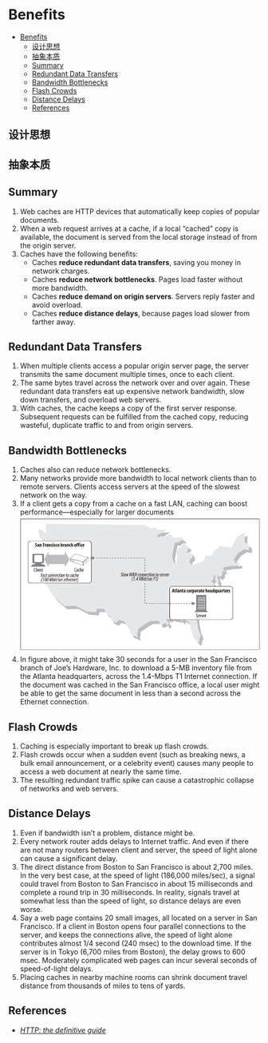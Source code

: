 # Benefits


<!-- TOC -->

- [Benefits](#benefits)
    - [设计思想](#设计思想)
    - [抽象本质](#抽象本质)
    - [Summary](#summary)
    - [Redundant Data Transfers](#redundant-data-transfers)
    - [Bandwidth Bottlenecks](#bandwidth-bottlenecks)
    - [Flash Crowds](#flash-crowds)
    - [Distance Delays](#distance-delays)
    - [References](#references)

<!-- /TOC -->


## 设计思想


## 抽象本质


## Summary
1. Web caches are HTTP devices that automatically keep copies of popular documents. 
2. When a web request arrives at a cache, if a local “cached” copy is available, the document is served from the local storage instead of from the origin server.
3. Caches have the following benefits:
    * Caches **reduce redundant data transfers**, saving you money in network charges.
    * Caches **reduce network bottlenecks**. Pages load faster without more bandwidth.
    * Caches **reduce demand on origin servers**. Servers reply faster and avoid overload.
    * Caches **reduce distance delays**, because pages load slower from farther away.


## Redundant Data Transfers
1. When multiple clients access a popular origin server page, the server transmits the same document multiple times, once to each client. 
2. The same bytes travel across the network over and over again. These redundant data transfers eat up expensive network bandwidth, slow down transfers, and overload web servers. 
3. With caches, the cache keeps a copy of the first server response. Subsequent requests can be fulfilled from the cached copy, reducing wasteful, duplicate traffic to and from origin servers.


## Bandwidth Bottlenecks
1. Caches also can reduce network bottlenecks. 
2. Many networks provide more bandwidth to local network clients than to remote servers. Clients access servers at the speed of the slowest network on the way. 
3. If a client gets a copy from a cache on a fast LAN, caching can boost performance—especially for larger documents
    <img src="./images/01.png" width="600" style="display: block; margin: 5px 0 10px 0;" />
4. In figure above, it might take 30 seconds for a user in the San Francisco branch of Joe’s Hardware, Inc. to download a 5-MB inventory file from the Atlanta headquarters, across the 1.4-Mbps T1 Internet connection. If the document was cached in the San Francisco office, a local user might be able to get the same document in less than a second across the Ethernet connection.


## Flash Crowds
1. Caching is especially important to break up flash crowds. 
2. Flash crowds occur when a sudden event (such as breaking news, a bulk email announcement, or a celebrity event) causes many people to access a web document at nearly the same time. 
3. The resulting redundant traffic spike can cause a catastrophic collapse of networks and web servers.


## Distance Delays
1. Even if bandwidth isn’t a problem, distance might be. 
2. Every network router adds delays to Internet traffic. And even if there are not many routers between client and
server, the speed of light alone can cause a significant delay.
4. The direct distance from Boston to San Francisco is about 2,700 miles. In the very best case, at the speed of light (186,000 miles/sec), a signal could travel from Boston to San Francisco in about 15 milliseconds and complete a round trip in 30 milliseconds. In reality, signals travel at somewhat less than the speed of light, so distance delays are even worse.
5. Say a web page contains 20 small images, all located on a server in San Francisco. If a client in Boston opens four parallel connections to the server, and keeps the connections alive, the speed of light alone contributes almost 1/4 second (240 msec) to the download time. If the server is in Tokyo (6,700 miles from Boston), the delay grows to 600 msec. Moderately complicated web pages can incur several seconds of speed-of-light delays.
6. Placing caches in nearby machine rooms can shrink document travel distance from thousands of miles to tens of yards.


## References
* [*HTTP: the definitive guide*](https://book.douban.com/subject/1440226/)